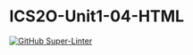 # ICS2O-Unit1-04-HTML

[![GitHub Super-Linter](https://github.com/BrettFoster07/ICS2O-Unit1-04-HTML/workflows/Lint%20Code%20Base/badge.svg)](https://github.com/marketplace/actions/super-linter)
